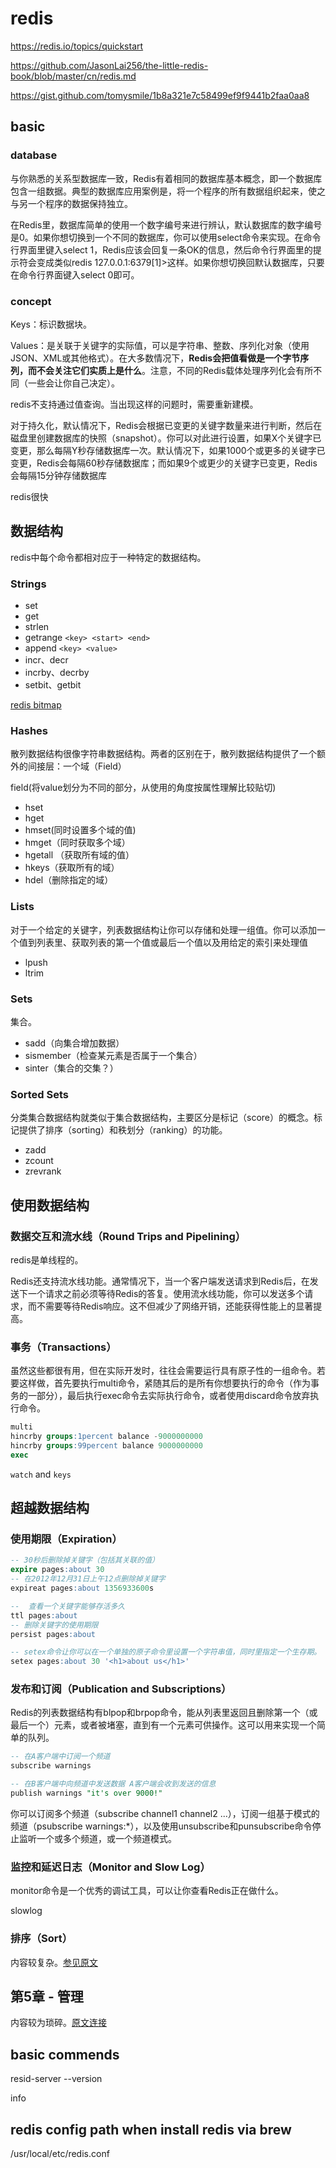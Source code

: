 # redis

https://redis.io/topics/quickstart

https://github.com/JasonLai256/the-little-redis-book/blob/master/cn/redis.md

https://gist.github.com/tomysmile/1b8a321e7c58499ef9f9441b2faa0aa8

## basic

### database

与你熟悉的关系型数据库一致，Redis有着相同的数据库基本概念，即一个数据库包含一组数据。典型的数据库应用案例是，将一个程序的所有数据组织起来，使之与另一个程序的数据保持独立。

在Redis里，数据库简单的使用一个数字编号来进行辨认，默认数据库的数字编号是0。如果你想切换到一个不同的数据库，你可以使用select命令来实现。在命令行界面里键入select 1，Redis应该会回复一条OK的信息，然后命令行界面里的提示符会变成类似redis 127.0.0.1:6379[1]>这样。如果你想切换回默认数据库，只要在命令行界面键入select 0即可。

### concept

Keys：标识数据块。

Values：是关联于关键字的实际值，可以是字符串、整数、序列化对象（使用JSON、XML或其他格式）。在大多数情况下，__Redis会把值看做是一个字节序列，而不会关注它们实质上是什么__。注意，不同的Redis载体处理序列化会有所不同（一些会让你自己决定）。

redis不支持通过值查询。当出现这样的问题时，需要重新建模。

对于持久化，默认情况下，Redis会根据已变更的关键字数量来进行判断，然后在磁盘里创建数据库的快照（snapshot）。你可以对此进行设置，如果X个关键字已变更，那么每隔Y秒存储数据库一次。默认情况下，如果1000个或更多的关键字已变更，Redis会每隔60秒存储数据库；而如果9个或更少的关键字已变更，Redis会每隔15分钟存储数据库

redis很快

## 数据结构

redis中每个命令都相对应于一种特定的数据结构。

### Strings

- set
- get
- strlen
- getrange `<key> <start> <end>`
- append `<key> <value>`
- incr、decr
- incrby、decrby
- setbit、getbit

[redis bitmap](http://blog.getspool.com/2011/11/29/fast-easy-realtime-metrics-using-redis-bitmaps/)

### Hashes

散列数据结构很像字符串数据结构。两者的区别在于，散列数据结构提供了一个额外的间接层：一个域（Field）

field(将value划分为不同的部分，从使用的角度按属性理解比较贴切)

- hset
- hget
- hmset(同时设置多个域的值)
- hmget（同时获取多个域）
- hgetall （获取所有域的值）
- hkeys（获取所有的域）
- hdel（删除指定的域）

### Lists

对于一个给定的关键字，列表数据结构让你可以存储和处理一组值。你可以添加一个值到列表里、获取列表的第一个值或最后一个值以及用给定的索引来处理值

- lpush
- ltrim

### Sets

集合。

- sadd（向集合增加数据）
- sismember（检查某元素是否属于一个集合）
- sinter（集合的交集？）

### Sorted Sets

分类集合数据结构就类似于集合数据结构，主要区分是标记（score）的概念。标记提供了排序（sorting）和秩划分（ranking）的功能。

- zadd
- zcount
- zrevrank

## 使用数据结构

### 数据交互和流水线（Round Trips and Pipelining）

redis是单线程的。

Redis还支持流水线功能。通常情况下，当一个客户端发送请求到Redis后，在发送下一个请求之前必须等待Redis的答复。使用流水线功能，你可以发送多个请求，而不需要等待Redis响应。这不但减少了网络开销，还能获得性能上的显著提高。

### 事务（Transactions）

虽然这些都很有用，但在实际开发时，往往会需要运行具有原子性的一组命令。若要这样做，首先要执行multi命令，紧随其后的是所有你想要执行的命令（作为事务的一部分），最后执行exec命令去实际执行命令，或者使用discard命令放弃执行命令。

```sql
multi
hincrby groups:1percent balance -9000000000
hincrby groups:99percent balance 9000000000
exec
```

`watch` and `keys`

## 超越数据结构

### 使用期限（Expiration）

```sql
-- 30秒后删除掉关键字（包括其关联的值）
expire pages:about 30
-- 在2012年12月31日上午12点删除掉关键字
expireat pages:about 1356933600s
```

```sql
--  查看一个关键字能够存活多久
ttl pages:about
-- 删除关键字的使用期限
persist pages:about
```

```sql
-- setex命令让你可以在一个单独的原子命令里设置一个字符串值，同时里指定一个生存期。
setex pages:about 30 '<h1>about us</h1>'
```

### 发布和订阅（Publication and Subscriptions）

Redis的列表数据结构有blpop和brpop命令，能从列表里返回且删除第一个（或最后一个）元素，或者被堵塞，直到有一个元素可供操作。这可以用来实现一个简单的队列。

```sql
-- 在A客户端中订阅一个频道
subscribe warnings

-- 在B客户端中向频道中发送数据 A客户端会收到发送的信息
publish warnings "it's over 9000!"
```

你可以订阅多个频道（subscribe channel1 channel2 ...），订阅一组基于模式的频道（psubscribe warnings:*），以及使用unsubscribe和punsubscribe命令停止监听一个或多个频道，或一个频道模式。

### 监控和延迟日志（Monitor and Slow Log）

monitor命令是一个优秀的调试工具，可以让你查看Redis正在做什么。

slowlog

### 排序（Sort）

内容较复杂。[参见原文](https://github.com/JasonLai256/the-little-redis-book/blob/master/cn/redis.md#%E6%8E%92%E5%BA%8Fsort)

## 第5章 - 管理

内容较为琐碎。[原文连接](https://github.com/JasonLai256/the-little-redis-book/blob/master/cn/redis.md#%E7%AC%AC5%E7%AB%A0---%E7%AE%A1%E7%90%86)

## basic commends

resid-server --version

info

## redis config path when install redis via brew

/usr/local/etc/redis.conf
